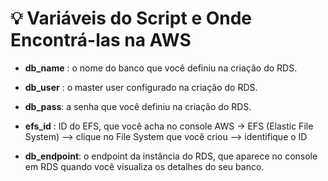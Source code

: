 # 💡 Variáveis do Script e Onde Encontrá-las na AWS

- **db_name** : o nome do banco que você definiu na criação do RDS.

- **db_user** : o master user configurado na criação do RDS.

- **db_pass**: a senha que você definiu na criação do RDS.

- **efs_id** : ID do EFS, que você acha no console AWS → EFS (Elastic File System) --> clique no File System que você criou --> identifique o ID

- **db_endpoint**: o endpoint da instância do RDS, que aparece no console em RDS quando você visualiza os detalhes do seu banco.
